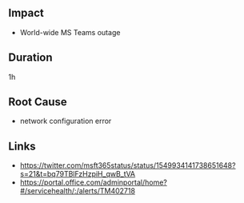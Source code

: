 ## Impact

- World-wide MS Teams outage

## Duration

1h

## Root Cause

- network configuration error

## Links

- https://twitter.com/msft365status/status/1549934141738651648?s=21&t=bq79TBlFzHzpiH_qwB_tVA
- https://portal.office.com/adminportal/home?#/servicehealth/:/alerts/TM402718
